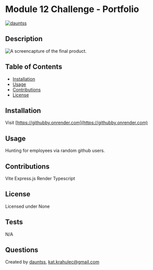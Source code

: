 # Module 12 Challenge - Portfolio

[![dauntss](https://img.shields.io/badge/created_by-dauntss-deeppink)](http://github.com/dauntss)

## Description

![A screencapture of the final product.](./public/cap1.png)

## Table of Contents

- [Installation](#installation)
- [Usage](#usage)
- [Contributions](#contributions)
- [License](#license)

## Installation

Visit [https://githubby.onrender.com](https://githubby.onrender.com)

## Usage

Hunting for employees via random github users.

## Contributions

Vite
Express.js
Render
Typescript

## License 

Licensed under None

## Tests

N/A

## Questions

Created by [dauntss](http://github.com/dauntss), [kat.krahulec@gmail.com](mailto:kat.krahulec@gmail.com)
